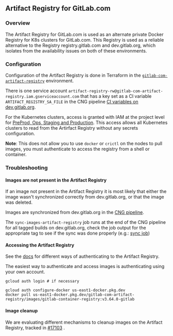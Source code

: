 ## Artifact Registry for GitLab.com

### Overview

The Artifact Registry for GitLab.com is used as an alternate private Docker Registry for K8s clusters for GitLab.com.
This Registry is used as a reliable alternative to the Registry registry.gitlab.com and dev.gitlab.org, which isolates from the availability issues on both of these environments.

### Configuration

Configuration of the Artifact Registry is done in Terraform in the [`gitlab-com-artifact-registry`](https://ops.gitlab.net/gitlab-com/gl-infra/config-mgmt/-/tree/master/environments/gitlab-com-artifact-registry) environment.

There is one service account `artifact-registry-rw@gitlab-com-artifact-registry.iam.gserviceaccount.com` that has a key set as a CI variable `ARTIFACT_REGISTRY_SA_FILE` in the CNG pipeline [CI variables on dev.gitlab.org](https://dev.gitlab.org/gitlab/charts/components/images/-/settings/ci_cd).

For the Kubernetes clusters, access is granted with IAM at the project level for [PreProd, Ops, Staging and Production](https://ops.gitlab.net/gitlab-com/gl-infra/config-mgmt/-/blob/1a2608a4574241f804728971f3458042110603e3/environments/gitlab-com-artifact-registry/service-accounts.tf#L20-27).
This access allows all Kubernetes clusters to read from the Artirfact Registry without any secrets configuration.

**Note**: This does not allow you to use `docker` or `crictl` on the nodes to pull images, you must authenticate to access the registry from a shell or container.

### Troubleshooting

#### Images are not present in the Artifact Registry

If an image not present in the Artifact Registry it is most likely that either the image wasn't synchronized correctly from dev.gitlab.org, or that the image was deleted.

Images are synchronized from dev.gitlab.org in the [CNG pipeline](https://dev.gitlab.org/gitlab/charts/components/images/-/pipelines).

The `sync-images-artifact-registry` job runs at the end of the CNG pipeline for all tagged builds on dev.gitlab.org, check the job output for the appropriate tag to see if the sync was done properly (e.g.: [sync job](https://dev.gitlab.org/gitlab/charts/components/images/-/jobs/14796448))

#### Accessing the Artifact Registry

See the [docs](https://cloud.google.com/artifact-registry/docs/docker/authentication) for different ways of authenticating to the Artifact Registry.

The easiest way to authenticate and access images is authenticating using your own account.

```
gcloud auth login # if necessary

gcloud auth configure-docker us-east1-docker.pkg.dev
docker pull us-east1-docker.pkg.dev/gitlab-com-artifact-registry/images/gitlab-container-registry:v3.64.0-gitlab
```

#### Image cleanup

We are evaluating different mechanisms to cleanup images on the Artifact Registry, tracked in [#17103](https://gitlab.com/gitlab-com/gl-infra/reliability/-/issues/17103) .
